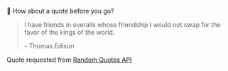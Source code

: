 📣 How about a quote before you go?

> I have friends in overalls whose friendship I would not swap for the favor of the kings of the world.
>
> <p>- Thomas Edison</p>

Quote requested from [Random Quotes API](https://github.com/lukePeavey/quotable)
